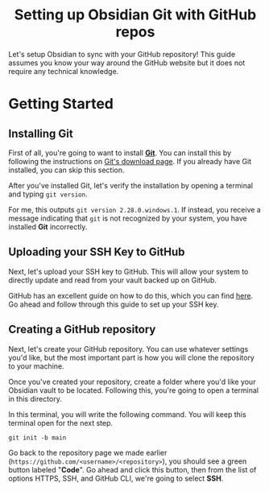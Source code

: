 <center><h1>Setting up Obsidian Git with GitHub repos</h1></center>


Let's setup Obsidian to sync with your GitHub repository! This guide assumes you know your way around the GitHub website but it does not require any technical knowledge.

# Getting Started
## Installing Git
First of all, you're going to want to install [**Git**](https://git-scm.com/). You can install this by following the instructions on [Git's download page](https://git-scm.com/downloads).  If you already have Git installed, you can skip this section.

After you've installed Git, let's verify the installation by opening a terminal and typing `git version`.

For me, this outputs `git version 2.28.0.windows.1`. If instead, you receive a message indicating that `git` is not recognized by your system, you have installed **Git** incorrectly.

## Uploading your SSH Key to GitHub
Next, let's upload your SSH key to GitHub. This will allow your system to directly update and read from your vault backed up on GitHub.

GitHub has an excellent guide on how to do this, which you can find [here](https://docs.github.com/en/authentication/connecting-to-github-with-ssh/checking-for-existing-ssh-keys). Go ahead and follow through this guide to set up your SSH key.

## Creating a GitHub repository
Next, let's create your GitHub repository. You can use whatever settings you'd like, but the most important part is how you will clone the repository to your machine.

Once you've created your repository, create a folder where you'd like your Obsidian vault to be located. Following this, you're going to open a terminal in this directory. 

In this terminal, you will write the following command. You will keep this terminal open for the next step.
```git
git init -b main
```


Go back to the repository page we made earlier (`https://github.com/<username>/<repository>`), you should see a green button labeled "**Code**". Go ahead and click this button, then from the list of options HTTPS, SSH, and GitHub CLI, we're going to select **SSH**.

